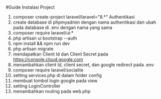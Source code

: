 #Guide Instalasi Project

1. composer create-project laravel/laravel="8.*" Authentikasi
2. create database di phpmyadmin dengan nama authentikasi dan ubah pada database di .env dengan nama yang sama
3. composer require laravel/ui:*
4. php artisan ui bootstrap --auth
5. npm install && npm run dev
6. php artisan migrate
7. mendapatkan Client Id dan Client Secret pada https://console.cloud.google.com
8. menambahkan client Id, client secret, dan google redirect pada .env
9. composer require laravel/socialite
10. setting services.php di dalam folder config
11. membuat tombol login google pada view
12. setting LoginController
13. menambahkan routing pada web.php
